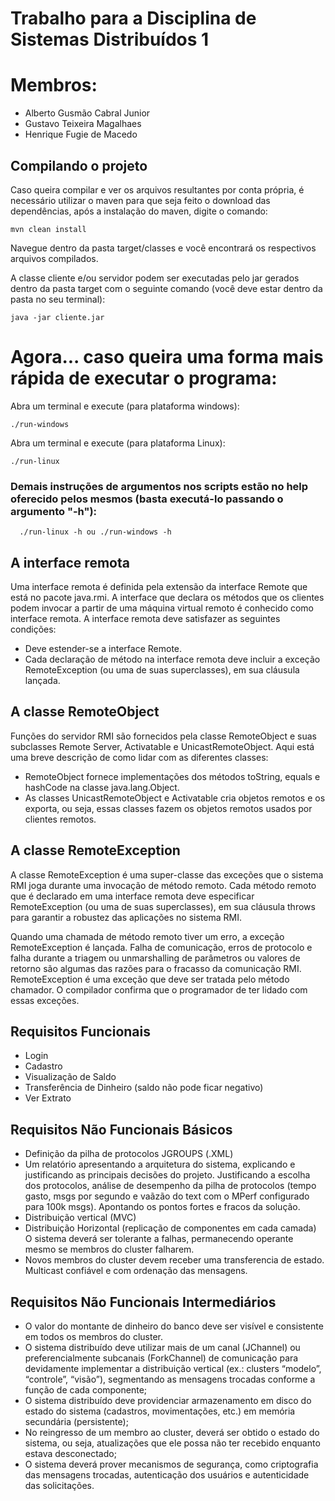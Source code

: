# Trabalho para a Disciplina de Sistemas Distribuídos 1

# Membros:

- Alberto Gusmão Cabral Junior 
- Gustavo Teixeira Magalhaes
- Henrique Fugie de Macedo

## Compilando o projeto

Caso queira compilar e ver os arquivos resultantes por conta própria, é necessário utilizar o maven para que seja feito o download das dependências, após a instalação do maven, digite o comando:

    mvn clean install

Navegue dentro da pasta target/classes e você encontrará os respectivos arquivos compilados.

A classe cliente e/ou servidor podem ser executadas pelo jar gerados dentro da pasta target com o seguinte comando (você deve estar dentro da pasta no seu terminal):

    java -jar cliente.jar


# Agora... caso queira uma forma mais rápida de executar o programa:

Abra um terminal e execute (para plataforma windows):

    ./run-windows


 Abra um terminal e execute (para plataforma Linux):
    
    ./run-linux

### Demais instruções de argumentos nos scripts estão no help oferecido pelos mesmos (basta executá-lo passando o argumento "-h"):

      ./run-linux -h ou ./run-windows -h

## A interface remota

Uma interface remota é definida pela extensão da interface Remote que está no pacote java.rmi. 
A interface que declara os métodos que os clientes podem invocar a partir de uma máquina virtual 
remoto é conhecido como interface remota. A interface remota deve satisfazer as seguintes condições:
- Deve estender-se a interface Remote.
- Cada declaração de método na interface remota deve incluir a exceção RemoteException 
  (ou uma de suas superclasses), em sua cláusula lançada.

## A classe RemoteObject

Funções do servidor RMI são fornecidos pela classe RemoteObject e suas subclasses Remote Server, 
Activatable e UnicastRemoteObject. Aqui está uma breve descrição de como lidar com as diferentes classes:

- RemoteObject fornece implementações dos métodos toString, equals e hashCode na classe java.lang.Object.
- As classes UnicastRemoteObject e Activatable cria objetos remotos e os exporta, ou seja, 
  essas classes fazem os objetos remotos usados por clientes remotos.

## A classe RemoteException

A classe RemoteException é uma super-classe das exceções que o sistema RMI joga durante uma invocação 
de método remoto. Cada método remoto que é declarado em uma interface remota deve especificar 
RemoteException (ou uma de suas superclasses), em sua cláusula throws para garantir a robustez das 
aplicações no sistema RMI.

Quando uma chamada de método remoto tiver um erro, a exceção RemoteException é lançada. 
Falha de comunicação, erros de protocolo e falha durante a triagem ou unmarshalling de parâmetros 
ou valores de retorno são algumas das razões para o fracasso da comunicação RMI. RemoteException 
é uma exceção que deve ser tratada pelo método chamador. O compilador confirma que o programador 
de ter lidado com essas exceções.

## Requisitos Funcionais

- Login
- Cadastro
- Visualização de Saldo
- Transferência de Dinheiro (saldo não pode ficar negativo)
- Ver Extrato

## Requisitos Não Funcionais Básicos

- Definição da pilha de protocolos JGROUPS (.XML)
- Um relatório apresentando a arquitetura do sistema, explicando e  justificando as principais decisões do projeto.
Justificando a escolha dos protocolos, análise de desempenho da pilha de protocolos (tempo gasto, msgs por segundo e vaãzão do text com o MPerf configurado para 100k msgs).
Apontando os pontos fortes e fracos da solução.
- Distribuição vertical (MVC)
- Distribuição Horizontal (replicação de componentes em cada camada)
O sistema deverá ser tolerante a falhas, permanecendo operante mesmo se membros do cluster falharem.
- Novos membros do cluster devem receber uma transferencia de estado. Multicast confiável e com ordenação das mensagens.

## Requisitos Não Funcionais Intermediários
- O valor do montante de dinheiro do banco deve ser visível e consistente em todos os membros do cluster.
- O sistema distribuído deve utilizar mais de um canal (JChannel) ou preferencialmente subcanais
(ForkChannel) de comunicação para devidamente implementar a distribuição vertical (ex.: clusters
“modelo”, “controle”, “visão”), segmentando as mensagens trocadas conforme a função de cada
componente;
- O sistema distribuído deve providenciar armazenamento em disco do estado do sistema (cadastros,
movimentações, etc.) em memória secundária (persistente);
- No reingresso de um membro ao cluster, deverá ser obtido o estado do sistema, ou seja, atualizações
que ele possa não ter recebido enquanto estava desconectado;
- O sistema deverá prover mecanismos de segurança, como criptografia das mensagens trocadas,
autenticação dos usuários e autenticidade das solicitações.

